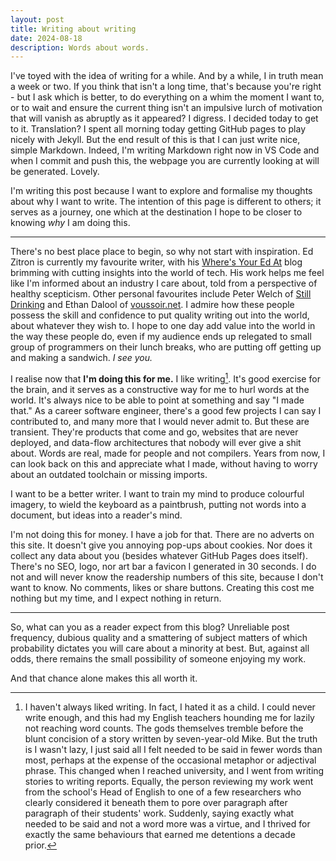 ```yaml
---
layout: post
title: Writing about writing
date: 2024-08-18
description: Words about words.
---
```


I've toyed with the idea of writing for a while. And by a while, I in truth mean a week or two. If you think that isn't a long time, that's because you're right - but I ask which is better, to do everything on a whim the moment I want to, or to wait and ensure the current thing isn't an impulsive lurch of motivation that will vanish as abruptly as it appeared? I digress. I decided today to get to it. Translation? I spent all morning today getting GitHub pages to play nicely with Jekyll. But the end result of this is that I can just write nice, simple Markdown. Indeed, I'm writing Markdown right now in VS Code and when I commit and push this, the webpage you are currently looking at will be generated. Lovely.

I'm writing this post because I want to explore and formalise my thoughts about why I want to write. The intention of this page is different to others; it serves as a journey, one which at the destination I hope to be closer to knowing _why_ I am doing this.

---

There's no best place place to begin, so why not start with inspiration. Ed Zitron is currently my favourite writer, with his [Where's Your Ed At](https://www.wheresyoured.at) blog brimming with cutting insights into the world of tech. His work helps me feel like I'm informed about an industry I care about, told from a perspective of healthy scepticism. Other personal favourites include Peter Welch of [Still Drinking](https://www.stilldrinking.org/essays.php) and Ethan Dalool of [voussoir.net](https://voussoir.net/writing). I admire how these people possess the skill and confidence to put quality writing out into the world, about whatever they wish to. I hope to one day add value into the world in the way these people do, even if my audience ends up relegated to small group of programmers on their lunch breaks, who are putting off getting up and making a sandwich. _I see you._

I realise now that **I'm doing this for me.** I like writing[^1]. It's good exercise for the brain, and it serves as a constructive way for me to hurl words at the world. It's always nice to be able to point at something and say "I made that." As a career software engineer, there's a good few projects I can say I contributed to, and many more that I would never admit to. But these are transient. They're products that come and go, websites that are never deployed, and data-flow architectures that nobody will ever give a shit about. Words are real, made for people and not compilers. Years from now, I can look back on this and appreciate what I made, without having to worry about an outdated toolchain or missing imports.

I want to be a better writer. I want to train my mind to produce colourful imagery, to wield the keyboard as a paintbrush, putting not words into a document, but ideas into a reader's mind.

I'm not doing this for money. I have a job for that. There are no adverts on this site. It doesn't give you annoying pop-ups about cookies. Nor does it collect any data about you (besides whatever GitHub Pages does itself). There's no SEO, logo, nor art bar a favicon I generated in 30 seconds. I do not and will never know the readership numbers of this site, because I don't want to know. No comments, likes or share buttons. Creating this cost me nothing but my time, and I expect nothing in return.

---

So, what can you as a reader expect from this blog? Unreliable post frequency, dubious quality and a smattering of subject matters of which probability dictates you will care about a minority at best. But, against all odds, there remains the small possibility of someone enjoying my work.

And that chance alone makes this all worth it.

[^1]: I haven't always liked writing. In fact, I hated it as a child. I could never write enough, and this had my English teachers hounding me for lazily not reaching word counts. The gods themselves tremble before the blunt concision of a story written by seven-year-old Mike. But the truth is I wasn't lazy, I just said all I felt needed to be said in fewer words than most, perhaps at the expense of the occasional metaphor or adjectival phrase. This changed when I reached university, and I went from writing stories to writing reports. Equally, the person reviewing my work went from the school's Head of English to one of a few researchers who clearly considered it beneath them to pore over paragraph after paragraph of their students' work. Suddenly, saying exactly what needed to be said and not a word more was a virtue, and I thrived for exactly the same behaviours that earned me detentions a decade prior.
